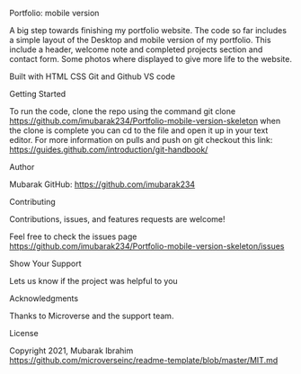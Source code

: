 Portfolio: mobile version

A big step towards finishing my portfolio website. The code so far includes a simple layout of the Desktop and mobile version of my portfolio. This include a header, welcome note and completed projects section and contact form. Some photos where displayed to give more life to the website. 

Built with
HTML 
CSS
Git and Github
VS code

Getting Started

To run the code, clone the repo using the command git clone https://github.com/imubarak234/Portfolio-mobile-version-skeleton when the clone is complete you can cd to the file and open it up in your text editor. For more information on pulls and push on git checkout this link: https://guides.github.com/introduction/git-handbook/

Author 

Mubarak GitHub: https://github.com/imubarak234

Contributing

Contributions, issues, and features requests are welcome!

Feel free to check the issues page https://github.com/imubarak234/Portfolio-mobile-version-skeleton/issues

Show Your Support 

Lets us know if the project was helpful to you

Acknowledgments 

Thanks to Microverse and the support team.

License

Copyright 2021, Mubarak Ibrahim https://github.com/microverseinc/readme-template/blob/master/MIT.md